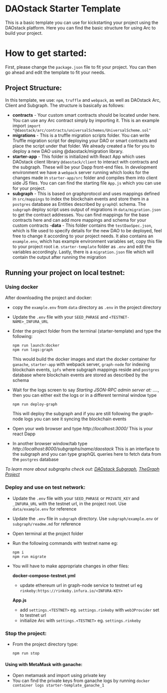 # DAOstack Starter Template

This is a basic template you can use for kickstarting your project using the DAOstack platform.
Here you can find the basic structure for using Arc to build your project.

# How to get started:

First, please change the `package.json` file to fit your project.
You can then go ahead and edit the template to fit your needs.

## Project Structure:

In this template, we use: `npm`, `truffle` and `webpack`, as well as DAOstack Arc, Client and Subgraph.
The structure is basically as follows:

- **contracts** - Your custom smart contracts should be located under here. You can use any Arc contract simply by importing it. This is an example import `import "@daostack/arc/contracts/universalSchemes/UniversalScheme.sol"`
- **migrations** - This is a truffle migration scripts folder. You can write Truffle migration script for deploying your DAO or smart contracts and place the script under that folder. We already created a file for you to deploy a new DAO using @daostack/migration library.
- **starter-app** - This folder is initialized with React App which uses DAOstack client library `@daostack/client` to interact with contracts and the subgraph. These will be your Dapp front-end files. In development environment we have a `webpack` server running which looks for the changes made in `starter-app/src` folder and compiles them into client side JS files. You can can find the starting file `App.js` which you can use for your project.
- **subgraph** - This is based on graphprotocol and uses mappings defined in `src/mappings` to index the blockchain events and store them in a `postgres` database as Entities described by `graphQl` schema. The `subgraph` deploy script uses output of migrations in `data/migration.json` to get the contract addresses. You can find mappings for the base contracts here and can add more mappings and schema for your custom contracts
-**data** - This folder contains the `testDaoSpec.json`, which is file used to specify details for the new DAO to be deployed, feel free to change it according to your project needs. It also contains an `example.env`, which has example environment variables set, copy this file to your project root i.e. `starter-template` folder as `.env` and edit the variables accordingly. Lastly, there is a `migration.json` file which will contain the output after running the migration

## Running your project on local testnet:

### Using docker
After downloading the project and docker:

- copy the `example.env` from `data` directory as `.env` in the project directory
- Update the `.env` file with your `SEED_PHRASE` and `<TESTNET-NAME>_INFURA_URL`
- Enter the project folder from the terminal (starter-template) and type the following:

  ```
  npm run launch:docker
  npm run logs:graph
  ```

  This would build the docker images and start the docker container for `ganache`, `starter-app` with webpack server, `graph-node` for indexing blockchain events, `ipfs` where subgraph mappings reside and `postgres` database where blockchain events are stored as described by the schema

- Wait for the logs screen to say *Starting JSON-RPC admin server at: ....*, then you can either exit the logs or in a different terminal window type

  ```
  npm run deploy-graph
  ```

  This will deploy the subgraph and if you are still following the graph-node logs you can see it syncing the blockchain events

- Open your web browser and type *http://localhost:3000/* This is your react Dapp

- In another browser window/tab type *http://localhost:8000/subgraphs/name/daostack* This is an interface to the subgraph and you can type graphQL queries here to fetch data from the `postgres` database

_To learn more about subgraphs check out: [DAOstack Subgraph](https://github.com/daostack/subgraph), [TheGraph Project](https://thegraph.com/docs/quick-start)_

### Deploy and use on test network:

- Update the `.env` file with your `SEED_PHRASE` or `PRIVATE_KEY` and <TESTNET-NAME>`_INFURA_URL` with the testnet url, in the project root. Use `data/example.env` for reference
- Update the `.env` file in `subgraph` directory. Use `subgraph/example.env` or `subgraph/readme.md` for reference
- Open terminal at the project folder
- Run the following commands with testnet name eg:

  ```
  npm i
  npm run migrate
  ```

- You will have to make appropriate changes in other files:

  **docker-compose-testnet.yml**
    - update ethereum url in graph-node service to testnet url eg `rinkeby:https://rinkeby.infura.io/<INFURA-KEY>`

  **App.js**
    - add `settings.<TESTNET>` eg. `settings.rinkeby` with `web3Provider` set to testnet url
    - initialize Arc with `settings.<TESTNET>` eg. `settings.rinkeby`

### Stop the project:
- From the project directory type:

  ```
  npm run stop
  ```

#### Using with MetaMask with ganache:
  - Open metamask and import using private key
  - You can find the private keys from ganache logs by running `docker container logs starter-template_ganache_1`

